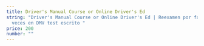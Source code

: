 ```yaml
---
title: Driver's Manual Course or Online Driver's Ed
string: "Driver's Manual Course or Online Driver's Ed | Reexamen por fallar 3
  veces en DMV test escrito "
price: 200
number: ""
---
```

